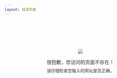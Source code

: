 ```yaml
---
layout: 错误页面
---
```

<div class='newContent'>
        <p><br/></p>
        <p><br/></p>
        <p><br/></p>
        <p style='text-align:center'>
            <img src='https://g.alicdn.com/quark-cloud-drive/quark-cloud-drive-share-h5/0.0.79/assets/18bc853b523de647a0fd.png' style='max-width:10rem'>
        </p>
        <div style='text-align:center; font-size:1rem; line-height:1.8rem; color:#333333;'>很抱歉，您访问的页面不存在！</div>
        <div style='text-align:center; font-size=1rem; line-height:1.8rem; color:#333333;'>请仔细检查您输入的网址是否正确。</div>
